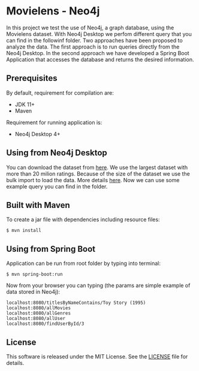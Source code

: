 # Movielens - Neo4j
In this project we test the use of Neo4j, a graph database, using the Movielens dataset. With Neo4j Desktop we perfom different query that you can find in the followinf folder. 
Two approaches have been proposed to analyze the data. The first approach is to run queries directly from the Neo4j Desktop. In the second approach we have developed a Spring Boot Application that accesses the database and returns the desired information.


## Prerequisites
By default, requirement for compilation are:
* JDK 11+
* Maven

Requirement for running application is:
* Neo4j Desktop 4+

## Using from Neo4j Desktop
You can download the dataset from [here](https://grouplens.org/datasets/movielens/).
We use the largest dataset with more than 20 milion ratings. Because of the size of the dataset we use the bulk import to load the data.
More details [here](https://neo4j.com/developer/guide-import-csv/).
Now we can use some example query you can find in the folder.
## Built with Maven
To create a jar file with dependencies including resource files:
````
$ mvn install
````

## Using from Spring Boot
Application can be run from root folder by typing into terminal:
````
$ mvn spring-boot:run
````
Now from your browser you can typing (the params are simple example of data stored in Neo4j):
````
localhost:8080/titlesByNameContains/Toy Story (1995)
localhost:8080/allMovies
localhost:8080/allGenres
localhost:8080/allUser
localhost:8080/findUserById/3
````

## License
This software is released under the MIT License. See the [LICENSE](LICENSE) file for details.
